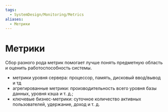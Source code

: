 ```yaml
---
tags:
  - SystemDesign/Monitoring/Metrics
aliases:
  - Метрики
---
```

# Метрики

Сбор разного рода метрик помогает лучше понять предметную область и оценить работоспособность системы.

- метрики уровня сервера: процессор, память, дисковый ввод/вывод и тд
- агрегированные метрики: производительность всего уровня базы данных, уровня кэша и т. д.;
- ключевые бизнес-метрики: суточное количество активных пользователей, удержание, доход и т. д.